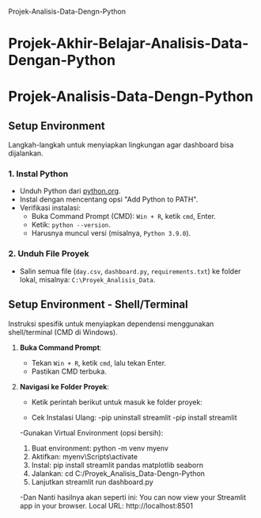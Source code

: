 Projek-Analisis-Data-Dengn-Python
# Projek-Akhir-Belajar-Analisis-Data-Dengan-Python
# Projek-Analisis-Data-Dengn-Python

## Setup Environment

Langkah-langkah untuk menyiapkan lingkungan agar dashboard bisa dijalankan.

### 1. Instal Python
- Unduh Python dari [python.org](https://www.python.org/downloads/).
- Instal dengan mencentang opsi "Add Python to PATH".
- Verifikasi instalasi:
  - Buka Command Prompt (CMD): `Win + R`, ketik `cmd`, Enter.
  - Ketik: `python --version`.
  - Harusnya muncul versi (misalnya, `Python 3.9.0`).

### 2. Unduh File Proyek
- Salin semua file (`day.csv`, `dashboard.py`, `requirements.txt`) ke folder lokal, misalnya: `C:\Proyek_Analisis_Data`.

## Setup Environment - Shell/Terminal

Instruksi spesifik untuk menyiapkan dependensi menggunakan shell/terminal (CMD di Windows).


1. **Buka Command Prompt**:
   - Tekan `Win + R`, ketik `cmd`, lalu tekan Enter.
   - Pastikan CMD terbuka.

2. **Navigasi ke Folder Proyek**:
   - Ketik perintah berikut untuk masuk ke folder proyek:
     
   - Cek Instalasi Ulang:
       -pip uninstall streamlit
       -pip install streamlit

   -Gunakan Virtual Environment (opsi bersih):
      1. Buat environment:
       python -m venv myenv
      2. Aktifkan:
       myenv\Scripts\activate
      3. Instal:
       pip install streamlit pandas matplotlib seaborn
      4. Jalankan:
         cd C:/Proyek_Analisis_Data-Dengn-Python
      5. Lanjutkan
         streamlit run dashboard.py
         
    -Dan Nanti hasilnya akan seperti ini:
     You can now view your Streamlit app in your browser. Local URL: http://localhost:8501

